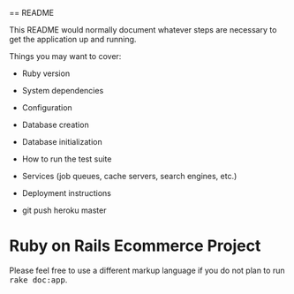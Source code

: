 == README

This README would normally document whatever steps are necessary to get the
application up and running.

Things you may want to cover:

* Ruby version

* System dependencies

* Configuration

* Database creation

* Database initialization

* How to run the test suite

* Services (job queues, cache servers, search engines, etc.)

* Deployment instructions

* git push heroku master

# Ruby on Rails Ecommerce Project




Please feel free to use a different markup language if you do not plan to run
<tt>rake doc:app</tt>.

